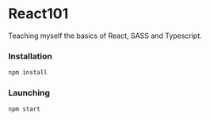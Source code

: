 # React101

Teaching myself the basics of React, SASS and Typescript.

### Installation

```bash
npm install
```

### Launching

```bash
npm start
```
